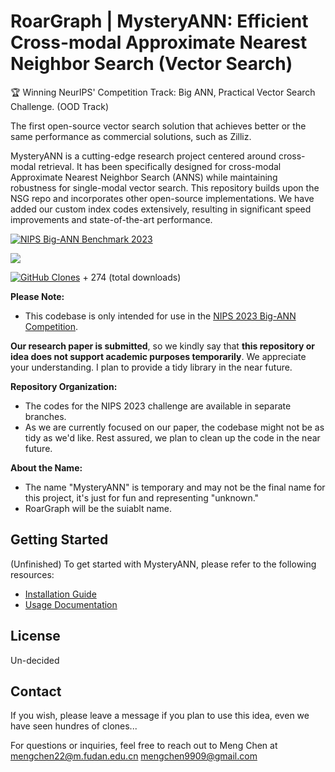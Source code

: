 # RoarGraph | MysteryANN: Efficient Cross-modal Approximate Nearest Neighbor Search (Vector Search)

🏆 Winning NeurIPS' Competition Track: Big ANN, Practical Vector Search Challenge. (OOD Track)

The first open-source vector search solution that achieves better or the same performance as commercial solutions, such as Zilliz.


MysteryANN is a cutting-edge research project centered around cross-modal retrieval. It has been specifically designed for cross-modal Approximate Nearest Neighbor Search (ANNS) while maintaining robustness for single-modal vector search. This repository builds upon the NSG repo and incorporates other open-source implementations. We have added our custom index codes extensively, resulting in significant speed improvements and state-of-the-art performance.


[![NIPS Big-ANN Benchmark 2023](https://img.shields.io/badge/NIPS%20Big--ANN%20Benchmark-2023-blue)](https://big-ann-benchmarks.com/neurips23.html)

![](https://api.visitorbadge.io/api/VisitorHit?user=matchyc&repo=mysteryann&countColor=%237B1E7A)



[![GitHub Clones](https://img.shields.io/badge/dynamic/json?color=success&label=Clone&query=count&url=https://gist.githubusercontent.com/matchyc/daf1f1c1372416a529003f91b5562fdc/raw/clone.json&logo=github)](https://github.com/MShawon/github-clone-count-badge) + 274 (total downloads)






**Please Note:** 
- This codebase is only intended for use in the [NIPS 2023 Big-ANN Competition](https://big-ann-benchmarks.com/neurips23.html).
<!-- It also serves as the codebase for our **upcoming research paper**. Therefore, the code in this repository may undergo changes and enhancements as we refine our approach.-->
 **Our research paper is submitted**, so we kindly say that **this repository or idea does not support academic purposes temporarily**. We appreciate your understanding.
 I plan to provide a tidy library in the near future.

**Repository Organization:**
- The codes for the NIPS 2023 challenge are available in separate branches.
- As we are currently focused on our paper, the codebase might not be as tidy as we'd like. Rest assured, we plan to clean up the code in the near future.

**About the Name:**
- The name "MysteryANN" is temporary and may not be the final name for this project, it's just for fun and representing "unknown."
- RoarGraph will be the suiablt name.

## Getting Started
(Unfinished)
To get started with MysteryANN, please refer to the following resources:

- [Installation Guide](link-to-installation-guide)
- [Usage Documentation](link-to-usage-documentation)

## License

Un-decided



## Contact
If you wish, please leave a message if you plan to use this idea,
even we have seen hundres of clones...

For questions or inquiries, feel free to reach out to Meng Chen at
[mengchen22@m.fudan.edu.cn](mailto:mengchen22@m.fudan.edu.cn)
[mengchen9909@gmail.com](mailto:mengchen9909@gmail.com)



